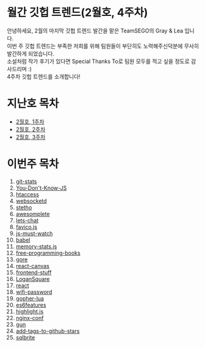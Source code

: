 # 월간 깃헙 트렌드(2월호, 4주차)

안녕하세요, 2월의 마지막 깃헙 트렌드 발간을 맡은 TeamSEGO의 Gray & Lea 입니다.  
이번 주 깃헙 트렌드는 부족한 저희를 위해 팀원들이 부단히도 노력해주신덕분에 무사히 발간하게 되었습니다.  
소설처럼 작가 후기가 있다면 Special Thanks To로 팀원 모두를 적고 싶을 정도로 감사드리며 :)  
4주차 깃헙 트렌드를 소개합니다!  

# 지난호 목차

* [2월호, 1주차](http://teamsego.github.io/github-trend-kr/#/201502-1)
* [2월호, 2주차](http://teamsego.github.io/github-trend-kr/#/201502-2)
* [2월호, 3주차](http://teamsego.github.io/github-trend-kr/#/201502-3)


# 이번주 목차

1. [git-stats](https://github.com/TeamSEGO/github-trend-kr/blob/master/004_201502-monthly/004-01_git-stats.md)
2. [You-Don't-Know-JS](https://github.com/TeamSEGO/github-trend-kr/blob/master/004_201502-monthly/004-02_You-Dont-Know-JS.md)
3. [htaccess](https://github.com/TeamSEGO/github-trend-kr/blob/master/004_201502-monthly/004-03_htaccess.md)
4. [websocketd](https://github.com/TeamSEGO/github-trend-kr/blob/master/004_201502-monthly/004-04_websocketd.md)
5. [stetho](https://github.com/TeamSEGO/github-trend-kr/blob/master/004_201502-monthly/004-05_stetho.md)
6. [awesomplete](https://github.com/TeamSEGO/github-trend-kr/blob/master/004_201502-monthly/004-06_awesomplete.md)
7. [lets-chat](https://github.com/TeamSEGO/github-trend-kr/blob/master/004_201502-monthly/004-07_lets-chat.md)
8. [favico.js](https://github.com/TeamSEGO/github-trend-kr/blob/master/004_201502-monthly/004-08_favico.js.md)
9. [js-must-watch](https://github.com/TeamSEGO/github-trend-kr/blob/master/004_201502-monthly/004-09_js-must-watch.md)
10. [babel](https://github.com/TeamSEGO/github-trend-kr/blob/master/004_201502-monthly/004-10_babel.md)
11. [memory-stats.js](https://github.com/TeamSEGO/github-trend-kr/blob/master/004_201502-monthly/004-11_memory-stats.js.md)
12. [free-programming-books](https://github.com/TeamSEGO/github-trend-kr/blob/master/004_201502-monthly/004-12_free-programming-books.md)
13. [gore](https://github.com/TeamSEGO/github-trend-kr/blob/master/004_201502-monthly/004-13_goer.md)
14. [react-canvas](https://github.com/TeamSEGO/github-trend-kr/blob/master/004_201502-monthly/004-14_react-canvas.md)
15. [frontend-stuff](https://github.com/TeamSEGO/github-trend-kr/blob/master/004_201502-monthly/004-15_frontend-stuff.md)
16. [LoganSquare](https://github.com/TeamSEGO/github-trend-kr/blob/master/004_201502-monthly/004-16_logansquare.md)
17. [react](https://github.com/TeamSEGO/github-trend-kr/blob/master/004_201502-monthly/004-17_react.md)
18. [wifi-password](https://github.com/TeamSEGO/github-trend-kr/blob/master/004_201502-monthly/004-18_wifi-password.md)
19. [gopher-lua](https://github.com/TeamSEGO/github-trend-kr/blob/master/004_201502-monthly/004-19_gopher-lua.md)
20. [es6features](https://github.com/TeamSEGO/github-trend-kr/blob/master/004_201502-monthly/004-20_es6features.md)
21. [highlight.js](https://github.com/TeamSEGO/github-trend-kr/blob/master/004_201502-monthly/004-21_highlight.js.md)
22. [nginx-conf](https://github.com/TeamSEGO/github-trend-kr/blob/master/004_201502-monthly/004-22_nginx-conf.md)
23. [gun](https://github.com/TeamSEGO/github-trend-kr/blob/master/004_201502-monthly/004-23_gun.md)
24. [add-tags-to-github-stars](https://github.com/TeamSEGO/github-trend-kr/blob/master/004_201502-monthly/004-24_add-tags-to-github-stars.md)
25. [sqlbrite](https://github.com/TeamSEGO/github-trend-kr/blob/master/004_201502-monthly/004-25_sqlbrite.md)
